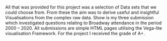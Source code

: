 All that was provided for this project was a selection of Data sets that we could choose from. From these the aim was to derive useful and insightful Visualisations from the complex raw data. Show is my three submission which investigated questions relating to Broadway attendance in the period 2000 – 2020. All submissions are simple HTML pages utilising the Vega-lite visualisation Framework. 
For the project I received the grade of A+.
